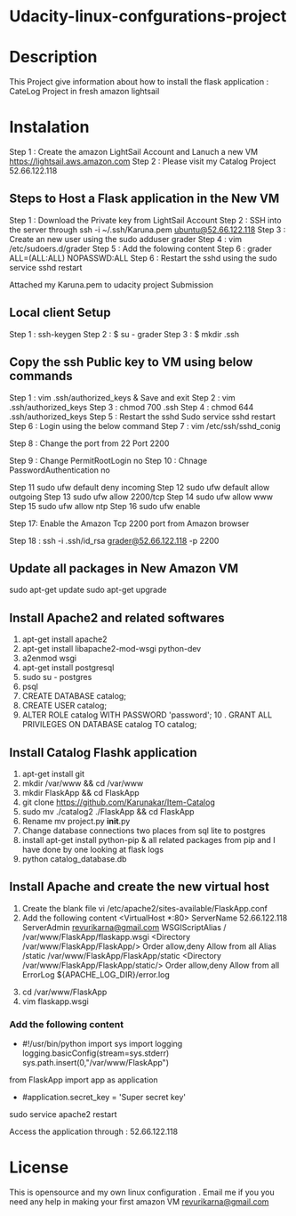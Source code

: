 # Udacity-linux-confgurations-project
# Description
This Project give information about how to install the flask application : CateLog Project in fresh amazon lightsail 
# Instalation
Step 1 : Create the amazon LightSail Account and Lanuch a new VM https://lightsail.aws.amazon.com
Step 2 : Please visit my Catalog Project 52.66.122.118

## Steps to Host a Flask application in the New VM

Step 1 : Download the Private key from LightSail Account
Step 2 : SSH into the server through ssh -i ~/.ssh/Karuna.pem ubuntu@52.66.122.118
Step 3 : Create an new user using the sudo adduser grader
Step 4 : vim /etc/sudoers.d/grader
Step 5 : Add the folowing content 
Step 6 : grader ALL=(ALL:ALL) NOPASSWD:ALL
Step 6 : Restart the sshd using the sudo service sshd restart

Attached my Karuna.pem to udacity project Submission


## Local client Setup

Step 1 : ssh-keygen 
Step 2 : $ su - grader
Step 3 : $ mkdir .ssh

## Copy the ssh Public key to VM using below commands
Step 1 : vim .ssh/authorized_keys & Save and exit
Step 2 : vim .ssh/authorized_keys
Step 3 : chmod 700 .ssh
Step 4 : chmod 644 .ssh/authorized_keys
Step 5 : Restart the sshd Sudo service sshd restart
Step 6 : Login using the below command 
Step 7 : vim /etc/ssh/sshd_conig

Step 8 : Change the port from 22 Port 2200

Step 9 : Change   PermitRootLogin no
Step 10 : Chnage PasswordAuthentication no

Step 11   sudo ufw default deny incoming
Step 12   sudo ufw default allow outgoing
Step 13   sudo ufw allow 2200/tcp
Step 14   sudo ufw allow www
Step 15   sudo ufw allow ntp
Step 16   sudo ufw enable

Step 17:   Enable the Amazon Tcp 2200 port from Amazon browser 

Step 18 : ssh -i .ssh/id_rsa  grader@52.66.122.118 -p 2200


## Update all packages in New Amazon VM
sudo apt-get update
sudo apt-get upgrade


## Install Apache2 and related softwares

1. apt-get install apache2
2. apt-get install libapache2-mod-wsgi python-dev
3. a2enmod wsgi
4. apt-get install postgresql
5. sudo su - postgres
6. psql
7.  CREATE DATABASE catalog;
8. CREATE USER catalog;
9. ALTER ROLE catalog WITH PASSWORD 'password';
10 . GRANT ALL PRIVILEGES ON DATABASE catalog TO catalog;


## Install Catalog Flashk application
1. apt-get install git
2. mkdir /var/www && cd /var/www
3. mkdir FlaskApp && cd FlaskApp
4. git clone https://github.com/Karunakar/Item-Catalog
5. sudo mv ./catalog2 ./FlaskApp && cd FlaskApp
6. Rename mv project.py __init__.py
7. Change database connections two places from sql lite to postgres
8. install apt-get install python-pip & all related packages from pip and I have done by one looking at flask logs
9. python  catalog_database.db

## Install Apache and create the new virtual host
1. Create the blank file  vi /etc/apache2/sites-available/FlaskApp.conf
2. Add the following content
<VirtualHost *:80>
        ServerName 52.66.122.118
        ServerAdmin revurikarna@gmail.com
        WSGIScriptAlias / /var/www/FlaskApp/flaskapp.wsgi
        <Directory /var/www/FlaskApp/FlaskApp/>
                Order allow,deny
                Allow from all
        </Directory>
        Alias /static /var/www/FlaskApp/FlaskApp/static
        <Directory /var/www/FlaskApp/FlaskApp/static/>
                Order allow,deny
                Allow from all
        </Directory>
        ErrorLog ${APACHE_LOG_DIR}/error.log
              
</VirtualHost>

3. cd /var/www/FlaskApp
4. vim  flaskapp.wsgi 

### Add the following content 
- #!/usr/bin/python
import sys
import logging
logging.basicConfig(stream=sys.stderr)
sys.path.insert(0,"/var/www/FlaskApp")

from FlaskApp import app as application
- #application.secret_key = 'Super secret key'

sudo service apache2 restart

Access the application through : 52.66.122.118

# License
This is opensource and my own linux configuration . Email me if you you need any help in making your first amazon VM  revurikarna@gmail.com

